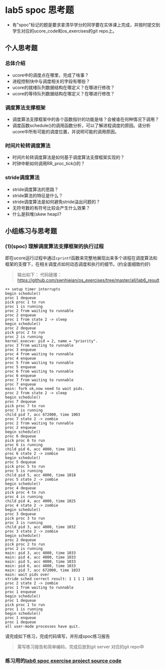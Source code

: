 # lab5 spoc 思考题

- 有"spoc"标记的题是要求拿清华学分的同学要在实体课上完成，并按时提交到学生对应的ucore_code和os_exercises的git repo上。


## 个人思考题

### 总体介绍

 - ucore中的调度点在哪里，完成了啥事？
 - 进程控制块中与调度相关的字段有哪些？
 - ucore的就绪队列数据结构在哪定义？在哪进行修改？
 - ucore的等待队列数据结构在哪定义？在哪进行修改？

### 调度算法支撑框架

 - 调度算法支撑框架中的各个函数指针的功能是啥？会被谁在何种情况下调用？
 - 调度函数schedule()的调用函数分析，可以了解进程调度的原因。请分析ucore中所有可能的调度位置，并说明可能的调用原因。
 
### 时间片轮转调度算法

 - 时间片轮转调度算法是如何基于调度算法支撑框架实现的？
 - 时钟中断如何调用RR_proc_tick()的？

### stride调度算法

 - stride调度算法的思路？ 
 - stride算法的特征是什么？
 - stride调度算法是如何避免stride溢出问题的？
 - 无符号数的有符号比较会产生什么效果？
 - 什么是斜堆(skew heap)?

## 小组练习与思考题

### (1)(spoc) 理解调度算法支撑框架的执行过程

即在ucore运行过程中通过`cprintf`函数来完整地展现出来多个进程在调度算法和框架的支撑下，在相关调度点如何动态调度和执行的细节。(约全面细致约好)
> 输出如下： 代码链接：https://github.com/swnhieian/os_exercises/tree/master/all/lab6_result  
```
++ setup timer interrupts
begin schedule()
proc 1 dequeue
pick proc 1 to run
proc 1 is running
proc 2 from waiting to runnable
proc 2 enqueue
proc 1 from state 2 -> sleep
begin schedule()
proc 2 dequeue
pick proc 2 to run
proc 2 is running
kernel_execve: pid = 2, name = "priority".
proc 3 from waiting to runnable
proc 3 enqueue
proc 4 from waiting to runnable
proc 4 enqueue
proc 5 from waiting to runnable
proc 5 enqueue
proc 6 from waiting to runnable
proc 6 enqueue
proc 7 from waiting to runnable
proc 7 enqueue
main: fork ok,now need to wait pids.
proc 2 from state 2 -> sleep
begin schedule()
proc 7 dequeue
pick proc 7 to run
proc 7 is running
child pid 7, acc 672000, time 1003
proc 7 state 2 -> zombie
proc 2 from waiting to runnable
proc 2 enqueue
begin schedule()
proc 6 dequeue
pick proc 6 to run
proc 6 is running
child pid 6, acc 4000, time 1011
proc 6 state 2 -> zombie
begin schedule()
proc 5 dequeue
pick proc 5 to run
proc 5 is running
child pid 5, acc 4000, time 1018
proc 5 state 2 -> zombie
begin schedule()
proc 4 dequeue
pick proc 4 to run
proc 4 is running
child pid 4, acc 4000, time 1025
proc 4 state 2 -> zombie
begin schedule()
proc 3 dequeue
pick proc 3 to run
proc 3 is running
child pid 3, acc 4000, time 1032
proc 3 state 2 -> zombie
begin schedule()
proc 2 dequeue
pick proc 2 to run
proc 2 is running
main: pid 3, acc 4000, time 1033
main: pid 4, acc 4000, time 1033
main: pid 5, acc 4000, time 1033
main: pid 6, acc 4000, time 1033
main: pid 7, acc 672000, time 1033
main: wait pids over
stride sched correct result: 1 1 1 1 168
proc 2 state 2 -> zombie
proc 1 from waiting to runnable
proc 1 enqueue
begin schedule()
proc 1 dequeue
pick proc 1 to run
proc 1 is running
begin schedule()
proc 1 enqueue
proc 1 dequeue
all user-mode processes have quit.
```

请完成如下练习，完成代码填写，并形成spoc练习报告
> 需写练习报告和简单编码，完成后放到git server 对应的git repo中

### 练习用的[lab6 spoc exercise project source code](https://github.com/chyyuu/ucore_lab/tree/master/labcodes_answer/lab6_result)


